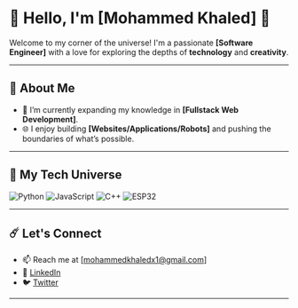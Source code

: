 
# 🌌 Hello, I'm [Mohammed Khaled] 👋

Welcome to my corner of the universe! I'm a passionate **[Software Engineer]** with a love for exploring the depths of **technology** and **creativity**.

---

## 🚀 About Me
- 🌱 I’m currently expanding my knowledge in **[Fullstack Web Development]**.
- 🌐 I enjoy building **[Websites/Applications/Robots]** and pushing the boundaries of what’s possible.

---



## 🌠 My Tech Universe
![Python](https://img.shields.io/badge/-Python-333333?style=flat&logo=python)
![JavaScript](https://img.shields.io/badge/-JavaScript-333333?style=flat&logo=javascript)
![C++](https://img.shields.io/badge/-C++-333333?style=flat&logo=c%2B%2B)
![ESP32](https://img.shields.io/badge/-ESP32-333333?style=flat&logo=esp32)

---

## ☄️ Let's Connect
- 📫 Reach me at [mohammedkhaledx1@gmail.com]
- 💼 [LinkedIn](https://linkedin.com/in/your-profile)
- 🐦 [Twitter](https://twitter.com/your-profile)

---

